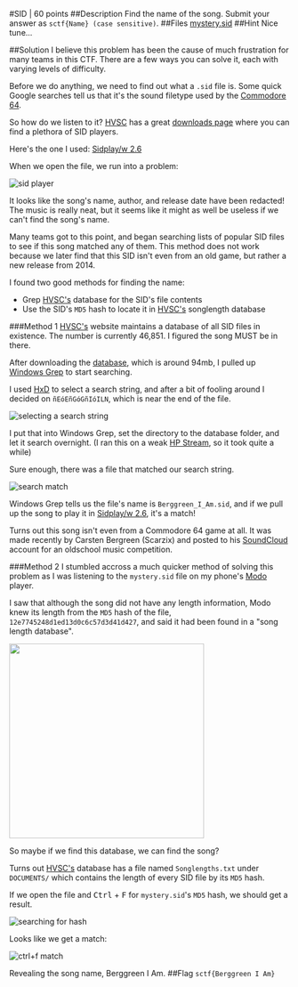 #SID | 60 points
##Description
Find the name of the song. Submit your answer as `sctf{Name} (case sensitive)`.
##Files
[mystery.sid](http://compete.sctf.io/2015q2/problemfiles/35/mystery.sid)
##Hint
Nice tune...

##Solution
I believe this problem has been the cause of much frustration for many teams in this CTF. There are a few ways you can solve it, each with varying levels of difficulty.

Before we do anything, we need to find out what a `.sid` file is. Some quick Google searches tell us that it's the sound filetype used by the [Commodore 64](https://en.wikipedia.org/wiki/Commodore_64#Sound).

So how do we listen to it? [HVSC](http://www.hvsc.c64.org/) has a great [downloads page](http://www.hvsc.c64.org/#players) where you can find a plethora of SID players.

Here's the one I used: [Sidplay/w 2.6](http://noname.c64.org/csdb/release/?id=103781)

When we open the file, we run into a problem:

![sid player](https://github.com/ztaylor54/CTF/blob/master/sctf/screenshots/sid_screenshot_1.png)

It looks like the song's name, author, and release date have been redacted! The music is really neat, but it seems like it might as well be useless if we can't find the song's name.

Many teams got to this point, and began searching lists of popular SID files to see if this song matched any of them. This method does not work because we later find that this SID isn't even from an old game, but rather a new release from 2014.

I found two good methods for finding the name:
* Grep [HVSC's](http://www.hvsc.c64.org/) database for the SID's file contents
* Use the SID's `MD5` hash to locate it in [HVSC's](http://www.hvsc.c64.org/) songlength database

###Method 1
[HVSC's](http://www.hvsc.c64.org/) website maintains a database of all SID files in existence. The number is currently 46,851. I figured the song MUST be in there.

After downloading the [database](http://www.prg.dtu.dk/HVSC/HVSC_63-all-of-them.zip), which is around 94mb, I pulled up [Windows Grep](http://www.wingrep.com/) to start searching.

I used [HxD](http://mh-nexus.de/en/hxd/) to select a search string, and after a bit of fooling around I decided on `ñEóEñGóGñIóILN`, which is near the end of the file.

![selecting a search string](https://github.com/ztaylor54/CTF/blob/master/sctf/screenshots/sid_screenshot_2.png)

I put that into Windows Grep, set the directory to the database folder, and let it search overnight. (I ran this on a weak [HP Stream](http://www.cnet.com/products/hp-stream-11-6-review/), so it took quite a while)

Sure enough, there was a file that matched our search string.

![search match](https://github.com/ztaylor54/CTF/blob/master/sctf/screenshots/sid_screenshot_3.png)

Windows Grep tells us the file's name is `Berggreen_I_Am.sid`, and if we pull up the song to play it in [Sidplay/w 2.6](http://noname.c64.org/csdb/release/?id=103781), it's a match!

Turns out this song isn't even from a Commodore 64 game at all. It was made recently by Carsten Bergreen (Scarzix) and posted to his [SoundCloud](https://soundcloud.com/scarzix/berggreen-i-am) account for an oldschool music competition.

###Method 2
I stumbled accross a much quicker method of solving this problem as I was listening to the `mystery.sid` file on my phone's [Modo](https://play.google.com/store/apps/details?id=de.illogical.modo&hl=en) player.

I saw that although the song did not have any length information, Modo knew its length from the `MD5` hash of the file, `12e7745248d1ed13d0c6c57d3d41d427`, and said it had been found in a "song length database".

<img src="https://github.com/ztaylor54/CTF/blob/master/sctf/screenshots/sid_screenshot_6.png" height="350">

So maybe if we find this database, we can find the song?

Turns out [HVSC's](http://www.hvsc.c64.org/) database has a file named `Songlengths.txt` under `DOCUMENTS/` which contains the length of every SID file by its `MD5` hash.

If we open the file and <kbd>Ctrl</kbd> + <kbd>F</kbd> for `mystery.sid`'s `MD5` hash, we should get a result.

![searching for hash](https://github.com/ztaylor54/CTF/blob/master/sctf/screenshots/sid_screenshot_4.png)

Looks like we get a match:

![ctrl+f match](https://github.com/ztaylor54/CTF/blob/master/sctf/screenshots/sid_screenshot_5.png)

Revealing the song name, Berggreen I Am.
##Flag
`sctf{Berggreen I Am}`
